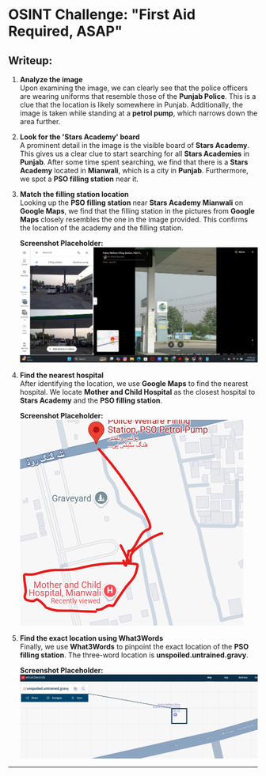 # **OSINT Challenge: "First Aid Required, ASAP"**


## **Writeup:**

1. **Analyze the image**  
   Upon examining the image, we can clearly see that the police officers are wearing uniforms that resemble those of the **Punjab Police**. This is a clue that the location is likely somewhere in Punjab. Additionally, the image is taken while standing at a **petrol pump**, which narrows down the area further.


2. **Look for the 'Stars Academy' board**  
   A prominent detail in the image is the visible board of **Stars Academy**. This gives us a clear clue to start searching for all **Stars Academies** in **Punjab**. After some time spent searching, we find that there is a **Stars Academy** located in **Mianwali**, which is a city in **Punjab**. Furthermore, we spot a **PSO filling station** near it.

 
3. **Match the filling station location**  
   Looking up the **PSO filling station** near **Stars Academy Mianwali** on **Google Maps**, we find that the filling station in the pictures from **Google Maps** closely resembles the one in the image provided. This confirms the location of the academy and the filling station.

   **Screenshot Placeholder:**  
   ![PSO Filling Station](Screenshots/1.png)

4. **Find the nearest hospital**  
   After identifying the location, we use **Google Maps** to find the nearest hospital. We locate **Mother and Child Hospital** as the closest hospital to **Stars Academy** and the **PSO filling station**.

   **Screenshot Placeholder:**  
   ![Mother and Child Hospital](Screenshots/2.png)

5. **Find the exact location using What3Words**  
   Finally, we use **What3Words** to pinpoint the exact location of the **PSO filling station**. The three-word location is **unspoiled.untrained.gravy**.

   **Screenshot Placeholder:**  
   ![What3Words Location](Screenshots/3.png)

---

